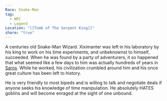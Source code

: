 ```yaml
---
Race: Snake-Man
tag:
  - NPC
  - Legend
Location: "[[Tomb of The Serpent King]]"
share: "true"
---
```


A centuries old Snake-Man Wizard. Xiximanter was left in his laboratory by his king to work on his time experiments, and unbeknownst to himself, succeeded. When he was found by a party of adventurers, it so happened that what seemed like a few days to him was actually hundreds of years in [Saros](../A%20Brief%20Saros%20History.md). While he worked, his civilization crumbled around him and his once great culture has been left to history.

He is very friendly to most bipeds and is willing to talk and negotiate deals if anyone seeks his knowledge of time manipulation. He absolutely HATES goblins and will become enraged at the sight of one unbound.
